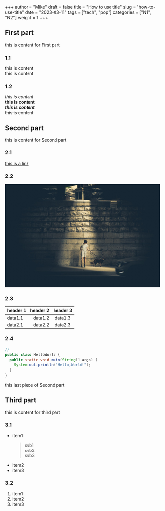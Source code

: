 +++
author = "Mike"
draft = false
title = "How to use title"
slug = "how-to-use-title"
date = "2023-03-11"
tags = ["tech", "pop"]
categories = ["N1", "N2"]
weight = 1
+++


## First part
this is content for First part
### 1.1
this is content  
this is content

### 1.2
*this is content*  
**this is content**  
***this is content***  
~~this is content~~

## Second part
this is content for Second part
### 2.1
[this is a link](https://www.testnx.tech)
### 2.2
![Boys](/images/boy.jpg)  

### 2.3
|  header 1   | header 2  | header 3 |
| :-----| ----: | :----: |
| data1.1  | data1.2 | data1.3 |
| data2.1  | data2.2 | data2.3 |

### 2.4
```java
//
public class HelloWorld {
  public static void main(String[] args) {
    System.out.println("Hello,World!");
  }
}
```

this last piece of Second part  


## Third part
this is content for third part
### 3.1
* item1
  > sub1  
  > sub2  
  > sub3  
* item2
* item3

### 3.2
1. item1
2. item2
3. item3
   
